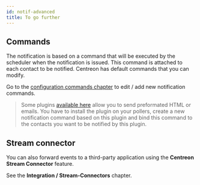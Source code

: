 ```yaml
---
id: notif-advanced
title: To go further
---
```


## Commands

The notification is based on a command that will be executed by the scheduler
when the notification is issued. This command is attached to each contact to be
notified. Centreon has default commands that you can modify.

Go to the [configuration commands
chapter](../monitoring/basic-objects/commands.md#definition) to edit / add new notification
commands.

> Some plugins [available here](https://github.com/centreon/centreon-plugins/tree/master/src/notification) allow you to send preformated HTML or emails.
> You have to install the plugin on your pollers, create a new notification command based on this plugin and bind this command to the contacts you want to be notified by this plugin.

## Stream connector

You can also forward events to a third-party application using the **Centreon
Stream Connector** feature.

See the **Integration / Stream-Connectors** chapter.
